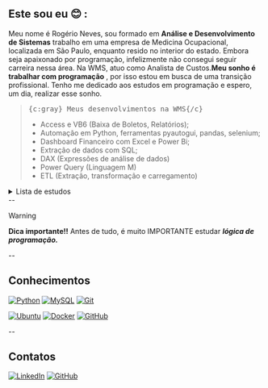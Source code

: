 ## Este sou eu 😊 :

Meu nome é Rogério Neves, sou formado em **Análise e Desenvolvimento de Sistemas** trabalho em uma empresa de Medicina Ocupacional, localizada em São Paulo, enquanto resido no interior do estado. Embora seja apaixonado por programação, infelizmente não consegui seguir carreira nessa área. Na WMS, atuo como Analista de Custos.**Meu sonho é trabalhar com programação** , por isso estou em busca de uma transição profissional. Tenho me dedicado aos estudos em programação e espero, um dia, realizar esse sonho.


><kbd>{c:gray} Meus desenvolvimentos na WMS{/c}</kbd>   
 >- Access e VB6 (Baixa de Boletos, Relatórios);
 >- Automação em Python, ferramentas     pyautogui, pandas, selenium;
 >- Dashboard Financeiro com Excel e Power Bi; 
 >- Extração de dados com SQL;
 >- DAX (Expressões de análise de dados) 
 >- Power Query (Linguagem M) 
 >- ETL (Extração, transformação e carregamento)

<details>

<summary>Lista de estudos</summary>

- Python 
- JavaScript
- Git
- GitHub
- Lógica de Programação

</details>
--

> [!WARNING]
> **Dica importante!!** Antes de tudo, é  muito IMPORTANTE estudar ***lógica de programação.***

--

## Conhecimentos

[![Python](https://img.shields.io/badge/python-3670A0?style=for-the-badge&logo=python&logoColor=ffdd54)](https://www.python.org/)
[![MySQL](https://img.shields.io/badge/mysql-4479A1.svg?style=for-the-badge&logo=mysql&logoColor=white)](https://dev.mysql.com/doc/)
[![Git](https://img.shields.io/badge/git-%23F05033.svg?style=for-the-badge&logo=git&logoColor=white)](https://git-scm.com/)

[![Ubuntu](https://img.shields.io/badge/Ubuntu-E95420?style=for-the-badge&logo=ubuntu&logoColor=white)](https://ubuntu.com/)
[![Docker](https://img.shields.io/badge/docker-%230db7ed.svg?style=for-the-badge&logo=docker&logoColor=white)](https://docs.docker.com/)
[![GitHub](https://img.shields.io/badge/github-%23121011.svg?style=for-the-badge&logo=github&logoColor=white)](https://docs.github.com/pt)


--

## Contatos

[![LinkedIn](https://img.shields.io/badge/linkedin-%230077B5.svg?style=for-the-badge&logo=linkedin&logoColor=white)](https://www.linkedin.com/in/rogerio-rmah-neves/)
[![GitHub](https://img.shields.io/badge/github-%23121011.svg?style=for-the-badge&logo=github&logoColor=white)](https://github.com/rmahNeves)



